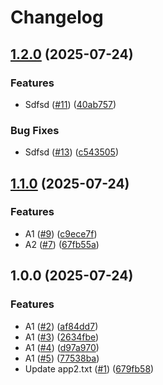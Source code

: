 # Changelog

## [1.2.0](https://github.com/sdfdsfsfd/release-please/compare/v1.1.0...v1.2.0) (2025-07-24)


### Features

* Sdfsd ([#11](https://github.com/sdfdsfsfd/release-please/issues/11)) ([40ab757](https://github.com/sdfdsfsfd/release-please/commit/40ab75705347c2617fd3f7347ef0b30b38779bb9))


### Bug Fixes

* Sdfsd ([#13](https://github.com/sdfdsfsfd/release-please/issues/13)) ([c543505](https://github.com/sdfdsfsfd/release-please/commit/c543505f66ea38a1730e97451f8b0d9d7520740a))

## [1.1.0](https://github.com/sdfdsfsfd/release-please/compare/v1.0.0...v1.1.0) (2025-07-24)


### Features

* A1 ([#9](https://github.com/sdfdsfsfd/release-please/issues/9)) ([c9ece7f](https://github.com/sdfdsfsfd/release-please/commit/c9ece7f0dc684574489d117b9691e6334ff4d492))
* A2 ([#7](https://github.com/sdfdsfsfd/release-please/issues/7)) ([67fb55a](https://github.com/sdfdsfsfd/release-please/commit/67fb55a8968c55e8f53c95702b27589c5119320b))

## 1.0.0 (2025-07-24)


### Features

* A1 ([#2](https://github.com/sdfdsfsfd/release-please/issues/2)) ([af84dd7](https://github.com/sdfdsfsfd/release-please/commit/af84dd72f4ede7af3d992e65aa7ea29f2ca7a677))
* A1 ([#3](https://github.com/sdfdsfsfd/release-please/issues/3)) ([2634fbe](https://github.com/sdfdsfsfd/release-please/commit/2634fbefd117325b1246f29f905dcfb8f8497faa))
* A1 ([#4](https://github.com/sdfdsfsfd/release-please/issues/4)) ([d97a970](https://github.com/sdfdsfsfd/release-please/commit/d97a9709b8f2cb5187e4bbc0d64d6ac6ac1a6726))
* A1 ([#5](https://github.com/sdfdsfsfd/release-please/issues/5)) ([77538ba](https://github.com/sdfdsfsfd/release-please/commit/77538ba977d3d4f30f9b847c27946bf7309d3177))
* Update app2.txt ([#1](https://github.com/sdfdsfsfd/release-please/issues/1)) ([679fb58](https://github.com/sdfdsfsfd/release-please/commit/679fb58221db97547932943863b6e1482cacfad0))
